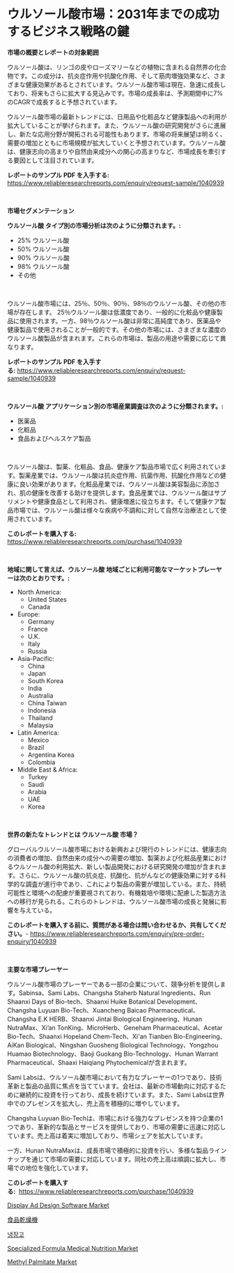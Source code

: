 <p><h1>ウルソール酸市場：2031年までの成功するビジネス戦略の鍵</h1></p><p><strong>市場の概要とレポートの対象範囲</strong></p>
<p><p>ウルソール酸は、リンゴの皮やローズマリーなどの植物に含まれる自然界の化合物です。この成分は、抗炎症作用や抗酸化作用、そして筋肉増強効果など、さまざまな健康効果があるとされています。ウルソール酸市場は現在、急速に成長しており、将来もさらに拡大する見込みです。市場の成長率は、予測期間中に7%のCAGRで成長すると予想されています。</p><p>ウルソール酸市場の最新トレンドには、日用品や化粧品など健康製品への利用が拡大していることが挙げられます。また、ウルソール酸の研究開発がさらに進展し、新たな応用分野が開拓される可能性もあります。市場の将来展望は明るく、需要の増加とともに市場規模が拡大していくと予想されています。ウルソール酸は、健康志向の高まりや自然由来成分への関心の高まりなど、市場成長を牽引する要因として注目されています。</p></p>
<p><strong>レポートのサンプル PDF を入手する:</strong> <a href="https://www.reliableresearchreports.com/enquiry/request-sample/1040939">https://www.reliableresearchreports.com/enquiry/request-sample/1040939</a></p>
<p>&nbsp;</p>
<p><strong>市場セグメンテーション</strong></p>
<p><strong>ウルソール酸 タイプ別の市場分析は次のように分類されます。:</strong></p>
<p><ul><li>25% ウルソール酸</li><li>50% ウルソール酸</li><li>90% ウルソール酸</li><li>98% ウルソール酸</li><li>その他</li></ul></p>
<p>&nbsp;</p>
<p><p>ウルソール酸市場には、25％、50％、90％、98％のウルソール酸、その他の市場が存在します。 25％ウルソール酸は低濃度であり、一般的に化粧品や健康製品に使用されます。一方、98％ウルソール酸は非常に高純度であり、医薬品や健康製品で使用されることが一般的です。その他の市場には、さまざまな濃度のウルソール酸製品が含まれます。これらの市場は、製品の用途や需要に応じて異なります。</p></p>
<p><strong>レポートのサンプル PDF を入手する:</strong>&nbsp;<a href="https://www.reliableresearchreports.com/enquiry/request-sample/1040939">https://www.reliableresearchreports.com/enquiry/request-sample/1040939</a></p>
<p>&nbsp;</p>
<p><strong> ウルソール酸 アプリケーション別の市場産業調査は次のように分類されます。:</strong></p>
<p><ul><li>医薬品</li><li>化粧品</li><li>食品およびヘルスケア製品</li></ul></p>
<p>&nbsp;</p>
<p><p>ウルソール酸は、製薬、化粧品、食品、健康ケア製品市場で広く利用されています。製薬産業では、ウルソール酸は抗炎症作用、抗菌作用、抗酸化作用などの健康に良い効果があります。化粧品産業では、ウルソール酸は美容製品に添加され、肌の健康を改善する助けを提供します。食品産業では、ウルソール酸はサプリメントや健康食品として利用され、健康増進に役立ちます。そして健康ケア製品市場では、ウルソール酸は様々な疾病や不調和に対して自然な治療法として使用されています。</p></p>
<p><strong>このレポートを購入する:</strong>&nbsp; <a href="https://www.reliableresearchreports.com/purchase/1040939">https://www.reliableresearchreports.com/purchase/1040939</a></p>
<p>&nbsp;</p>
<p><strong>地域に関して言えば、ウルソール酸 地域ごとに利用可能なマーケットプレーヤーは次のとおりです。:</strong></p>
<p><ul>
    <li>
        North America:
        <ul>
            <li>United States</li>
            <li>Canada</li>
        </ul>
    </li>
    <li>
        Europe:
        <ul>
            <li>Germany</li>
            <li>France</li>
            <li>U.K.</li>
            <li>Italy</li>
            <li>Russia</li>
        </ul>
    </li>
    <li>
        Asia-Pacific:
        <ul>
            <li>China</li>
            <li>Japan</li>
            <li>South Korea</li>
            <li>India</li>
            <li>Australia</li>
            <li>China Taiwan</li>
            <li>Indonesia</li>
            <li>Thailand</li>
            <li>Malaysia</li>
        </ul>
    </li>
    <li>
        Latin America:
        <ul>
            <li>Mexico</li>
            <li>Brazil</li>
            <li>Argentina Korea</li>
            <li>Colombia</li>
        </ul>
    </li>
    <li>
        Middle East & Africa:
        <ul>
            <li>Turkey</li>
            <li>Saudi</li>
            <li>Arabia</li>
            <li>UAE</li>
            <li>Korea</li>
        </ul>
    </li>
    </ul></p>
<p>&nbsp;</p>
<p><strong>世界の新たなトレンドとは ウルソール酸 市場？</strong></p>
<p><p>グローバルウルソール酸市場における新興および現行のトレンドには、健康志向の消費者の増加、自然由来の成分への需要の増加、製薬および化粧品産業におけるウルソール酸の利用拡大、新しい製品開発における研究開発の増加が含まれます。さらに、ウルソール酸の抗炎症、抗酸化、抗がんなどの健康効果に対する科学的な調査が進行中であり、これにより製品の需要が増加している。また、持続可能性と環境への配慮が重要視されており、有機栽培や環境に配慮した製造方法への移行が見られる。これらのトレンドは、ウルソール酸市場の成長と発展に影響を与えている。</p></p>
<p><strong>このレポートを購入する前に、質問がある場合は問い合わせるか、共有してください。</strong>- <a href="https://www.reliableresearchreports.com/enquiry/pre-order-enquiry/1040939">https://www.reliableresearchreports.com/enquiry/pre-order-enquiry/1040939</a></p>
<p>&nbsp;</p>
<p><strong>主要な市場プレーヤー</strong></p>
<p><p>ウルソール酸市場のプレーヤーである一部の企業について、競争分析を提供します。Sabinsa、Sami Labs、Changsha Staherb Natural Ingredients、Run Shaanxi Days of Bio-tech、Shaanxi Huike Botanical Development、Changsha Luyuan Bio-Tech、Xuancheng Baicao Pharmaceutical、Changsha E.K HERB、Shaanxi Jintai Biological Engineering、Hunan NutraMax、Xi’an TonKing、MicroHerb、Geneham Pharmaceutical、Acetar Bio-Tech、Shaanxi Hopeland Chem-Tech、Xi'an Tianben Bio-Engineering、AiKan Biological、Ningshan Guosheng Biological Technology、Yongzhou Huamao Biotechnology、Baoji Guokang Bio-Technology、Hunan Warrant Pharmaceutical、Shaaxi Haiqiang Phytochemicalが含まれます。</p><p>Sami Labsは、ウルソール酸市場において有力なプレーヤーの1つであり、技術革新と製品の品質に焦点を当てています。会社は、最新の市場動向に対応するために継続的に投資を行っており、成長を続けています。また、Sami Labsは世界中でのプレゼンスを拡大し、売上高を積極的に増やしています。</p><p>Changsha Luyuan Bio-Techは、市場における強力なプレゼンスを持つ企業の1つであり、革新的な製品とサービスを提供しており、市場の需要に迅速に対応しています。売上高は着実に増加しており、市場シェアを拡大しています。</p><p>一方、Hunan NutraMaxは、成長市場で積極的に投資を行い、多様な製品ラインナップを通じて市場の需要に対応しています。同社の売上高は順調に拡大し、市場での地位を強化しています。</p></p>
<p><strong>このレポートを購入する:</strong>&nbsp;&nbsp;<a href="https://www.reliableresearchreports.com/purchase/1040939">https://www.reliableresearchreports.com/purchase/1040939</a></p>
<p><p><a href="https://gamy-alyssum-396.notion.site/Display-Ad-Design-Software-Market-Offer-Valuable-Insights-into-Market-Size-Market-Share-Market-Tre-2daab68356a346eab9cad23eeb947ff1">Display Ad Design Software Market</a></p><p><a href="https://medium.com/@briaabshire64/%E9%A3%9F%E5%93%81%E4%B9%BE%E7%87%A5%E6%A9%9F%E5%B8%82%E5%A0%B4-%E7%A8%AE%E9%A1%9E-%E7%94%A8%E9%80%94-%E5%9C%B0%E7%90%86%E3%81%AB%E3%82%88%E3%82%8B%E5%8C%85%E6%8B%AC%E7%9A%84%E8%A9%95%E4%BE%A1-9b876bca54b0">食品乾燥機</a></p><p><a href="https://github.com/crfsywufhm81415/Market-Research-Report-List-1/blob/main/7863786188694.md">냉장고</a></p><p><a href="https://view.publitas.com/reportprime-1/specialized-formula-medical-nutrition-market-research-report-reveals-the-latest-trends-and-opportunities-of-this-market-for-period-from-2023-2030/">Specialized Formula Medical Nutrition Market</a></p><p><a href="https://issuu.com/reportprime-2/docs/methyl-palmitate-market-size-2030.pptx">Methyl Palmitate Market</a></p></p>
